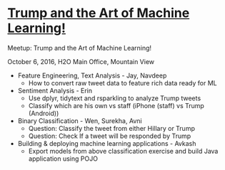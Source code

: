 # [Trump and the Art of Machine Learning!](http://www.meetup.com//Silicon-Valley-Big-Data-Science/events/234342356/?showDescription=true)

Meetup: Trump and the Art of Machine Learning!

October 6, 2016, H2O Main Office, Mountain View

- Feature Engineering, Text Analysis - Jay, Navdeep
    - How to convert raw tweet data to feature rich data ready for ML
- Sentiment Analysis - Erin
    - Use dplyr, tidytext and rsparkling to analyze Trump tweets
    - Classify which are his own vs staff (iPhone (staff) vs Trump (Android))
- Binary Classification - Wen, Surekha, Avni
  - Question: Classify the tweet from either Hillary or Trump
  - Question: Check If a tweet will be responded by Trump
- Building & deploying machine learning applications - Avkash
  - Export models from above classification exercise and build Java application using POJO
 

  

